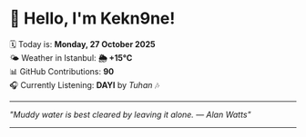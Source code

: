 # 👋 Hello, I'm Kekn9ne!

🗓️ Today is: **Monday, 27 October 2025**  
🌤️ Weather in Istanbul: **🌦   +15°C**  
📊 GitHub Contributions: **90**  
🎧 Currently Listening: **DAYI** by *Tuhan* 🎶

---

_"Muddy water is best cleared by leaving it alone. — *Alan Watts*"_

---

